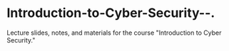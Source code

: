 # Introduction-to-Cyber-Security--.
Lecture slides, notes, and materials for the course "Introduction to Cyber Security."
